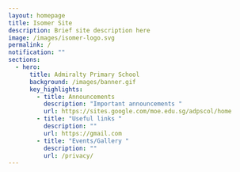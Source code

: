 ```yaml
---
layout: homepage
title: Isomer Site
description: Brief site description here
image: /images/isomer-logo.svg
permalink: /
notification: ""
sections:
  - hero:
      title: Admiralty Primary School
      background: /images/banner.gif
      key_highlights:
        - title: Announcements
          description: "Important announcements "
          url: https://sites.google.com/moe.edu.sg/adpscol/home
        - title: "Useful links "
          description: ""
          url: https://gmail.com
        - title: "Events/Gallery "
          description: ""
          url: /privacy/
---
```

